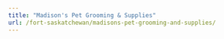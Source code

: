 ```yaml
---
title: "Madison's Pet Grooming & Supplies"
url: /fort-saskatchewan/madisons-pet-grooming-and-supplies/
---
```

